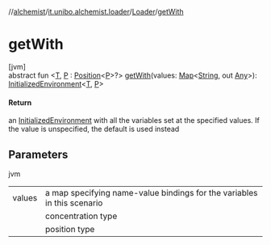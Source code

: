 //[alchemist](../../../index.md)/[it.unibo.alchemist.loader](../index.md)/[Loader](index.md)/[getWith](get-with.md)

# getWith

[jvm]\
abstract fun <[T](get-with.md), [P](get-with.md) : [Position](../../it.unibo.alchemist.model.interfaces/-position/index.md)<[P](../../it.unibo.alchemist.loader.deployments/-circle/index.md)>?> [getWith](get-with.md)(values: [Map](https://docs.oracle.com/javase/8/docs/api/java/util/Map.html)<[String](https://docs.oracle.com/javase/8/docs/api/java/lang/String.html), out [Any](https://kotlinlang.org/api/latest/jvm/stdlib/kotlin/-any/index.html)>): [InitializedEnvironment](../-initialized-environment/index.md)<[T](https://docs.oracle.com/javase/8/docs/api/java/lang/Iterable.html), [P](../../it.unibo.alchemist.loader.deployments/-circle/index.md)>

#### Return

an [InitializedEnvironment](../-initialized-environment/index.md) with all the variables set at the specified values. If the value is unspecified, the default is used instead

## Parameters

jvm

| | |
|---|---|
| values | a map specifying name-value bindings for the variables in this scenario |
| <T> | concentration type |
| <P> | position type |
